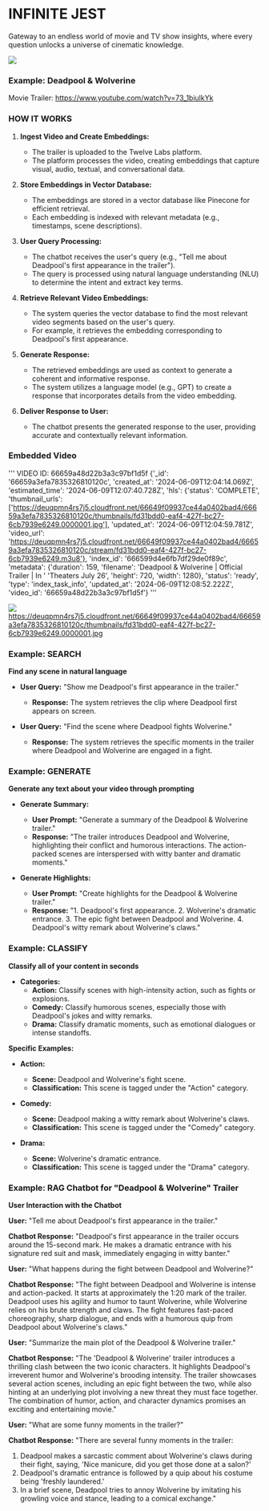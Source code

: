 # INFINITE JEST

Gateway to an endless world of movie and TV show insights, where every question unlocks a universe of cinematic knowledge.

![](https://github.com/lucylow/twelve-labs/blob/main/Screen%20Shot%202024-06-09%20at%2011.03.58%20AM.png?raw=true)



### Example: Deadpool & Wolverine 

Movie Trailer: 
https://www.youtube.com/watch?v=73_1biulkYk


### HOW IT WORKS 

1. **Ingest Video and Create Embeddings:**
   - The trailer is uploaded to the Twelve Labs platform.
   - The platform processes the video, creating embeddings that capture visual, audio, textual, and conversational data.

2. **Store Embeddings in Vector Database:**
   - The embeddings are stored in a vector database like Pinecone for efficient retrieval.
   - Each embedding is indexed with relevant metadata (e.g., timestamps, scene descriptions).

3. **User Query Processing:**
   - The chatbot receives the user's query (e.g., "Tell me about Deadpool's first appearance in the trailer").
   - The query is processed using natural language understanding (NLU) to determine the intent and extract key terms.

4. **Retrieve Relevant Video Embeddings:**
   - The system queries the vector database to find the most relevant video segments based on the user's query.
   - For example, it retrieves the embedding corresponding to Deadpool's first appearance.

5. **Generate Response:**
   - The retrieved embeddings are used as context to generate a coherent and informative response.
   - The system utilizes a language model (e.g., GPT) to create a response that incorporates details from the video embedding.

6. **Deliver Response to User:**
   - The chatbot presents the generated response to the user, providing accurate and contextually relevant information.



### Embedded Video 

'''
VIDEO ID: 66659a48d22b3a3c97bf1d5f
{'_id': '66659a3efa7835326810120c',
 'created_at': '2024-06-09T12:04:14.069Z',
 'estimated_time': '2024-06-09T12:07:40.728Z',
 'hls': {'status': 'COMPLETE',
         'thumbnail_urls': ['https://deuqpmn4rs7j5.cloudfront.net/66649f09937ce44a0402bad4/66659a3efa7835326810120c/thumbnails/fd31bdd0-eaf4-427f-bc27-6cb7939e6249.0000001.jpg'],
         'updated_at': '2024-06-09T12:04:59.781Z',
         'video_url': 'https://deuqpmn4rs7j5.cloudfront.net/66649f09937ce44a0402bad4/66659a3efa7835326810120c/stream/fd31bdd0-eaf4-427f-bc27-6cb7939e6249.m3u8'},
 'index_id': '666599d4e6fb7df29de0f89c',
 'metadata': {'duration': 159,
              'filename': 'Deadpool & Wolverine | Official Trailer | In '
                          'Theaters July 26',
              'height': 720,
              'width': 1280},
 'status': 'ready',
 'type': 'index_task_info',
 'updated_at': '2024-06-09T12:08:52.222Z',
 'video_id': '66659a48d22b3a3c97bf1d5f'}
'''

![](https://deuqpmn4rs7j5.cloudfront.net/66649f09937ce44a0402bad4/66659a3efa7835326810120c/thumbnails/fd31bdd0-eaf4-427f-bc27-6cb7939e6249.0000001.jpg)
https://deuqpmn4rs7j5.cloudfront.net/66649f09937ce44a0402bad4/66659a3efa7835326810120c/thumbnails/fd31bdd0-eaf4-427f-bc27-6cb7939e6249.0000001.jpg

### Example: SEARCH

**Find any scene in natural language**
- **User Query:** "Show me Deadpool's first appearance in the trailer."
  - **Response:** The system retrieves the clip where Deadpool first appears on screen.

- **User Query:** "Find the scene where Deadpool fights Wolverine."
  - **Response:** The system retrieves the specific moments in the trailer where Deadpool and Wolverine are engaged in a fight.

### Example: GENERATE

**Generate any text about your video through prompting**
- **Generate Summary:**
  - **User Prompt:** "Generate a summary of the Deadpool & Wolverine trailer."
  - **Response:** "The trailer introduces Deadpool and Wolverine, highlighting their conflict and humorous interactions. The action-packed scenes are interspersed with witty banter and dramatic moments."

- **Generate Highlights:**
  - **User Prompt:** "Create highlights for the Deadpool & Wolverine trailer."
  - **Response:** "1. Deadpool's first appearance. 2. Wolverine's dramatic entrance. 3. The epic fight between Deadpool and Wolverine. 4. Deadpool's witty remark about Wolverine's claws."

### Example: CLASSIFY

**Classify all of your content in seconds**
- **Categories:**
  - **Action:** Classify scenes with high-intensity action, such as fights or explosions.
  - **Comedy:** Classify humorous scenes, especially those with Deadpool's jokes and witty remarks.
  - **Drama:** Classify dramatic moments, such as emotional dialogues or intense standoffs.

**Specific Examples:**
- **Action:**
  - **Scene:** Deadpool and Wolverine's fight scene.
  - **Classification:** This scene is tagged under the "Action" category.

- **Comedy:**
  - **Scene:** Deadpool making a witty remark about Wolverine's claws.
  - **Classification:** This scene is tagged under the "Comedy" category.

- **Drama:**
  - **Scene:** Wolverine's dramatic entrance.
  - **Classification:** This scene is tagged under the "Drama" category.
 


### Example: RAG Chatbot for "Deadpool & Wolverine" Trailer

**User Interaction with the Chatbot**

**User:** "Tell me about Deadpool's first appearance in the trailer."

**Chatbot Response:**
"Deadpool's first appearance in the trailer occurs around the 15-second mark. He makes a dramatic entrance with his signature red suit and mask, immediately engaging in witty banter."

**User:** "What happens during the fight between Deadpool and Wolverine?"

**Chatbot Response:**
"The fight between Deadpool and Wolverine is intense and action-packed. It starts at approximately the 1:20 mark of the trailer. Deadpool uses his agility and humor to taunt Wolverine, while Wolverine relies on his brute strength and claws. The fight features fast-paced choreography, sharp dialogue, and ends with a humorous quip from Deadpool about Wolverine's claws."

**User:** "Summarize the main plot of the Deadpool & Wolverine trailer."

**Chatbot Response:**
"The 'Deadpool & Wolverine' trailer introduces a thrilling clash between the two iconic characters. It highlights Deadpool's irreverent humor and Wolverine's brooding intensity. The trailer showcases several action scenes, including an epic fight between the two, while also hinting at an underlying plot involving a new threat they must face together. The combination of humor, action, and character dynamics promises an exciting and entertaining movie."

**User:** "What are some funny moments in the trailer?"

**Chatbot Response:**
"There are several funny moments in the trailer:
1. Deadpool makes a sarcastic comment about Wolverine's claws during their fight, saying, 'Nice manicure, did you get those done at a salon?'
2. Deadpool's dramatic entrance is followed by a quip about his costume being 'freshly laundered.'
3. In a brief scene, Deadpool tries to annoy Wolverine by imitating his growling voice and stance, leading to a comical exchange."



